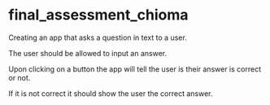 # final_assessment_chioma
Creating an app that asks a question in text to a user.

The user should be allowed to input an answer.

Upon clicking on a button the app will tell the user is their answer is correct or not.

If it is not correct it should show the user the correct answer.
